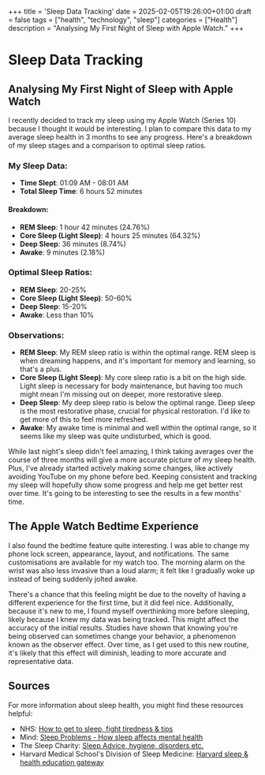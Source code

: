 +++
title = 'Sleep Data Tracking'
date = 2025-02-05T19:26:00+01:00
draft = false
tags = ["health", "technology", "sleep"]
categories = ["Health"]
description = "Analysing My First Night of Sleep with Apple Watch."
+++

# Sleep Data Tracking

## Analysing My First Night of Sleep with Apple Watch

I recently decided to track my sleep using my Apple Watch (Series 10) because I thought it would be interesting. I plan to compare this data to my average sleep health in 3 months to see any progress. Here's a breakdown of my sleep stages and a comparison to optimal sleep ratios.

### My Sleep Data:

- **Time Slept**: 01:09 AM - 08:01 AM
- **Total Sleep Time**: 6 hours 52 minutes

#### Breakdown:
- **REM Sleep**: 1 hour 42 minutes (24.76%)
- **Core Sleep (Light Sleep)**: 4 hours 25 minutes (64.32%)
- **Deep Sleep**: 36 minutes (8.74%)
- **Awake**: 9 minutes (2.18%)

### Optimal Sleep Ratios:
- **REM Sleep**: 20-25%
- **Core Sleep (Light Sleep)**: 50-60%
- **Deep Sleep**: 15-20%
- **Awake**: Less than 10%

### Observations:

- **REM Sleep**: My REM sleep ratio is within the optimal range. REM sleep is when dreaming happens, and it's important for memory and learning, so that's a plus.
- **Core Sleep (Light Sleep)**: My core sleep ratio is a bit on the high side. Light sleep is necessary for body maintenance, but having too much might mean I'm missing out on deeper, more restorative sleep.
- **Deep Sleep**: My deep sleep ratio is below the optimal range. Deep sleep is the most restorative phase, crucial for physical restoration. I'd like to get more of this to feel more refreshed.
- **Awake**: My awake time is minimal and well within the optimal range, so it seems like my sleep was quite undisturbed, which is good.

While last night's sleep didn't feel amazing, I think taking averages over the course of three months will give a more accurate picture of my sleep health. Plus, I've already started actively making some changes, like actively avoiding YouTube on my phone before bed. Keeping consistent and tracking my sleep will hopefully show some progress and help me get better rest over time. It's going to be interesting to see the results in a few months' time.

## The Apple Watch Bedtime Experience

I also found the bedtime feature quite interesting. I was able to change my phone lock screen, appearance, layout, and notifications. The same customisations are available for my watch too. The morning alarm on the wrist was also less invasive than a loud alarm; it felt like I gradually woke up instead of being suddenly jolted awake.

There's a chance that this feeling might be due to the novelty of having a different experience for the first time, but it did feel nice. Additionally, because it's new to me, I found myself overthinking more before sleeping, likely because I knew my data was being tracked. This might affect the accuracy of the initial results. Studies have shown that knowing you're being observed can sometimes change your behavior, a phenomenon known as the observer effect. Over time, as I get used to this new routine, it's likely that this effect will diminish, leading to more accurate and representative data.

## Sources

For more information about sleep health, you might find these resources helpful:

- NHS: [How to get to sleep, fight tiredness & tips](https://www.nhs.uk/live-well/sleep-and-tiredness/)
- Mind: [Sleep Problems - How sleep affects mental health](https://www.mind.org.uk/information-support/types-of-mental-health-problems/sleep-problems/sleep-and-mental-health/)
- The Sleep Charity: [Sleep Advice, hygiene, disorders etc.](hhttps://thesleepcharity.org.uk/information-support/adults/)
- Harvard Medical School's Division of Sleep Medicine: [Harvard sleep & health education gateway](https://sleep.hms.harvard.edu/education-training/public-education/sleep-and-health-education-program/sleep-health-education)